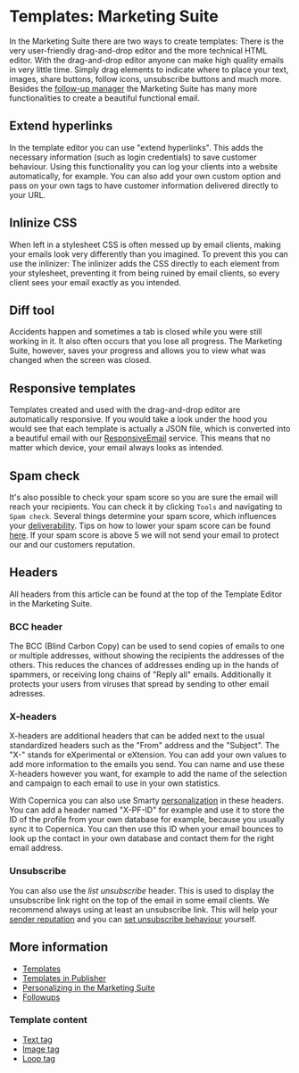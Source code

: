 # Templates: Marketing Suite

In the Marketing Suite there are two ways to create templates: There 
is the very user-friendly drag-and-drop editor and the more technical 
HTML editor. With the drag-and-drop editor anyone can make high quality 
emails in very little time. Simply drag elements to indicate where to 
place your text, images, share buttons, follow icons, unsubscribe buttons 
and much more. Besides the [follow-up manager](./followups) the Marketing Suite has many 
more functionalities to create a beautiful functional email.

## Extend hyperlinks

In the template editor you can use "extend hyperlinks". This adds the 
necessary information (such as login credentials) to save customer behaviour. 
Using this functionality you can log your clients into a website automatically, 
for example. You can also add your own custom option and pass on your own 
tags to have customer information delivered directly to your URL.

## Inlinize CSS

When left in a stylesheet CSS is often messed up by email clients, making 
your emails look very differently than you imagined. To prevent this you 
can use the inlinizer: The inlinizer adds the CSS directly to each element 
from your stylesheet, preventing it from being ruined by email clients, 
so every client sees your email exactly as you intended.

## Diff tool

Accidents happen and sometimes a tab is closed while you were still working 
in it. It also often occurs that you lose all progress. The Marketing Suite, 
however, saves your progress and allows you to view what was changed when 
the screen was closed.

## Responsive templates

Templates created and used with the drag-and-drop editor are automatically 
responsive. If you would take a look under the hood you would see that 
each template is actually a JSON file, which is converted into a beautiful 
email with our [ResponsiveEmail](http://www.responsiveemail.com) service. 
This means that no matter which device, your email always looks as intended.

## Spam check

It's also possible to check your spam score so you are sure the email will 
reach your recipients. You can check it by clicking `Tools` and navigating 
to `Spam check`. Several things determine your spam score, which influences 
your [deliverability](./deliverability). Tips on how to lower your spam 
score can be found [here](./some-tips-to-lower-your-email-spam-score). If your 
spam score is above 5 we will not send your email to protect our and our customers 
reputation.

## Headers

All headers from this article can be found at the top of the Template 
Editor in the Marketing Suite.

### BCC header

The BCC (Blind Carbon Copy) can be used to send copies of emails to one 
or multiple addresses, without showing the recipients the addresses of the 
others. This reduces the chances of addresses ending up in the hands of 
spammers, or receiving long chains of "Reply all" emails. Additionally it 
protects your users from viruses that spread by sending to other email 
adresses.

### X-headers

X-headers are additional headers that can be added next to the usual 
standardized headers such as the "From" address and the "Subject". The 
"X-" stands for eXperimental or eXtension. You can add your own values to 
add more information to the emails you send. You can name and use these 
X-headers however you want, for example to add the name of the selection 
and campaign to each email to use in your own statistics.

With Copernica you can also use Smarty [personalization](./personalization) 
in these headers. You can add a header named "X-PF-ID" for example 
and use it to store the ID of the profile from your own database for example, 
because you usually sync it to Copernica. You can then use this ID when 
your email bounces to look up the contact in your own database and contact 
them for the right email address.

### Unsubscribe

You can also use the *list unsubscribe* header. This is used to display 
the unsubscribe link right on the top of the email in some email clients. 
We recommend always using at least an unsubscribe link. This will help your 
[sender reputation](./sender-reputation) and you can 
[set unsubscribe behaviour](./database-unsubscribe-behavior) yourself. 

## More information

* [Templates](./templates)
* [Templates in Publisher](./templates-publisher)
* [Personalizing in the Marketing Suite](personalizing-your-newsletter-in-the-marketing-suite)
* [Followups](./followups)

### Template content

* [Text tag](text-tag)
* [Image tag](image-tag)
* [Loop tag](loop-tag)
